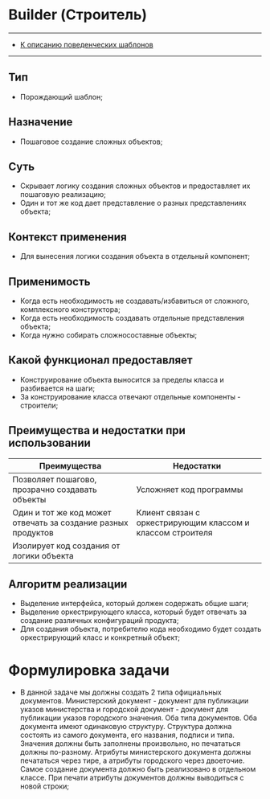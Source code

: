 # Builder (Строитель)
****
* [К описанию поведенческих шаблонов](../README.md)
****

## Тип
* Порождающий шаблон;

## Назначение
* Пошаговое создание сложных объектов;

## Суть
* Скрывает логику создания сложных объектов и предоставляет их пошаговую реализацию;
* Один и тот же код дает представление о разных представлениях объекта;

## Контекст применения
* Для вынесения логики создания объекта в отдельный компонент;

## Применимость
* Когда есть необходимость не создавать/избавиться от сложного, 
комплексного конструктора;
* Когда есть необходимость создавать отдельные представления объекта;
* Когда нужно собирать сложносоставные объекты;

## Какой функционал предоставляет
* Конструирование объекта выносится за пределы класса и разбивается на шаги;
* За конструирование класса отвечают отдельные компоненты - строители;

## Преимущества и недостатки при использовании
| Преимущества                                                  | Недостатки                                                 |
|---------------------------------------------------------------|------------------------------------------------------------|
| Позволяет пошагово, прозрачно создавать объекты               | Усложняет код программы                                    |
| Один и тот же код может отвечать за создание разных продуктов | Клиент связан с оркестрирующим классом и классом строителя |
| Изолирует код создания от логики объекта                      |                                                            |

## Алгоритм реализации
* Выделение интерфейса, который должен содержать общие шаги;
* Выделение оркестрирующего класса, который будет отвечать за 
создание различных конфигураций продукта;
* Для создания объекта, потребителю кода необходимо будет создать 
оркестрирующий класс и конкретный объект;

# Формулировка задачи
* В данной задаче мы должны создать 2 типа официальных документов. Министерский документ - документ 
для публикации указов министерства и городской документ - документ для публикации указов городского значения.
Оба типа документов. Оба документа имеют одинаковую структуру. 
Структура должна состоять из самого документа, его названия, подписи и типа. 
Значения должны быть заполнены произвольно, но печататься должны по-разному. 
Атрибуты министерского документа должны печататься через тире, а атрибуты городского через двоеточие.
Самое создание документа должно быть реализовано в отдельном классе. 
При печати атрибуты документов должны выводиться с новой строки;